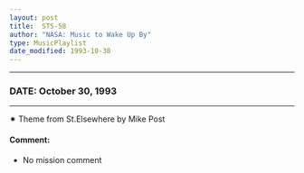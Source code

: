 ```yaml
---
layout: post
title:  STS-58
author: "NASA: Music to Wake Up By"
type: MusicPlaylist
date_modified: 1993-10-30
---
```


----
### DATE: October 30, 1993
----
✷ Theme from St.Elsewhere by Mike Post

#### Comment:
* No mission comment
